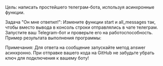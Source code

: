 Цель: написать простейшего телеграм-бота, используя асинхронные функции.

Задача "Он мне ответил!":
Измените функции start и all_messages так, чтобы вместо вывода в консоль строки отправлялись в чате телеграм.
Запустите ваш Telegram-бот и проверьте его на работоспособность.
Пример результата выполнения программы:

Примечания:
Для ответа на сообщение запускайте метод answer асинхронно.
При отправке вашего кода на GitHub не забудьте убрать ключ для подключения к вашему боту!